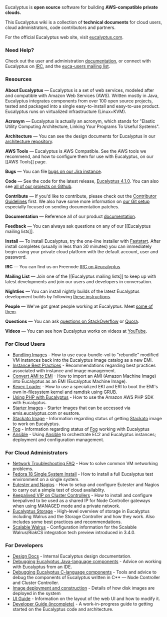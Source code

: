 Eucalyptus is **open source** software for building **AWS-compatible private clouds.**

This Eucalyptus wiki is a collection of **technical documents** for cloud users, cloud administrators, code contributors and partners.

For the official Eucalyptus web site, visit [eucalyptus.com](https://www.eucalyptus.com).


### Need Help?

Check out the user and administration [documentation](https://www.eucalyptus.com/docs), or connect with Eucalyptus on [IRC](http://webchat.freenode.net/?channels=eucalyptus), and the [euca-users mailing list](https://github.com/eucalyptus/eucalyptus/wiki/Eucalyptus-Mailing-Lists). 


### Resources

**About Eucalyptus** &mdash; Eucalyptus is a set of web services, modeled after and compatible with Amazon Web Services (AWS).  Written mostly in Java, Eucalyptus integrates components from over 100 open source projects, tested and packaged into a single easy-to-install and easy-to-use product. Eucalyptus runs on virtualized infrastructure (Linux+KVM).

**Acronym** &mdash; Eucalyptus is actually an acronym, which stands for "Elastic Utility Computing Architecture, Linking Your Programs To Useful Systems".

**Architecture** &mdash; You can see the design documents for Eucalyptus in our [architecture repository](http://github.com/eucalyptus/architecture/wiki).

**AWS Tools** &mdash; Eucalyptus is AWS Compatible.  See the AWS tools we recommend, and how to configure them for use with Eucalyptus, on our [[AWS Tools]] page.

**Bugs** &mdash; You can file [bugs on our Jira instance](https://eucalyptus.atlassian.net).

**Code** &mdash; See the code for the latest release, [Eucalyptus 4.1.0](https://github.com/eucalyptus/eucalyptus/tree/master).  You can also see [all of our projects on Github](http://github.com/eucalyptus).

**Contribute** &mdash; If you'd like to contribute, please check out the [Contributor Guidelines](wiki/Contributing) first. We also have some more information on [our Git setup](wiki/Documentation-Contributions) especially focused on sending documentation patches.

**Documentation** &mdash; Reference all of our product [documentation](http://www.eucalyptus.com/docs). 

**Feedback** &mdash; You can always ask questions on any of our [[Eucalyptus mailing lists]]. 

**Install** &mdash; To install Eucalyptus, try the one-line installer with [Faststart](https://www.eucalyptus.com/get-started). After install completes (usually in less than 30 minutes) you can immediately begin using your private cloud platform with the default account, user and password.

**IRC** &mdash; You can find us on Freenode [IRC on #eucalyptus](http://webchat.freenode.net/?channels=eucalyptus)

**Mailing List** &mdash; Join one of the [[Eucalyptus mailing lists]] to keep up with latest developments and join our users and developers in conversation.

**Nightlies** &mdash; You can install nightly builds of the latest Eucalyptus development builds by following [these instructions](http://www.eucalyptus.com/docs/latest/ig/installing_euca_nightlies.html).

**People** &mdash; We've got great people working at Eucalyptus. Meet [some of them](wiki/category.people).

**Questions** &mdash; You can ask [questions on StackOverflow](http://stackoverflow.com/search?tab=active&q=eucalyptus) or [Quora](http://www.quora.com/Eucalyptus-Systems). 

**Videos** &mdash; You can see how Eucalyptus works on videos at [YouTube](https://www.youtube.com/playlist?list=PL8SRnLljMoSOatd8q796qMptF1fA1e6Q3&spfreload=10).



### For Cloud Users

* [Bundling Images](wiki/Bundling-Images) - How to use euca-bundle-vol to "rebundle" modified VM instances back into the Eucalyptus image catalog as a new EMI.
* [Instance Best Practices](wiki/Instance-Best-Practices) - Recommendations regarding best practices associated with instance and image management.
* [Convert AMI to EMI](wiki/Convert-AMI-to-EMI) - How to import an AMI (Amazon Machine Image) into Eucalyptus as an EMI (Eucalyptus Machine Image).
* [Kexec Loader](wiki/Kexec-loader) - How to use a specialized EKI and ERI to boot the EMI's own in-filesystem kernel and ramdisk using GRUB.
* [Using PHP with Eucalyptus](wiki/Using-PHP-with-Eucalyptus) - How to use the Amazon AWS PHP SDK with Eucalyptus.
* [Starter Images](https://github.com/eucalyptus/eucalyptus/wiki/Starter-Images) - Starter Images that can be accessed via emis.eucalyptus.com or eustore.
* [Stackato Image](https://github.com/eucalyptus/eucalyptus/wiki/Stackato-Image) - Information regarding status of getting [Stackato](http://docs.stackato.com/index.html) image to work on Eucalyptus.
* [Fog](https://github.com/eucalyptus/eucalyptus/wiki/Fog) - Information regarding status of [Fog](http://fog.io/) working with Eucalyptus
* [Ansible](https://github.com/eucalyptus/eucalyptus/wiki/Ansible) - Using [Ansible](http://ansible.cc) to orchestrate EC2 and Eucalyptus instances; deployment and configuration management.

### For Cloud Administrators

* [Network Troubleshooting FAQ](wiki/Network-Troubleshooting-FAQ) - How to solve common VM networking problems.
* [Fedora 18 Single System Install](wiki/Fedora-18-Single-System-Install) - How to install a full Eucalyptus test environment on a single system.
* [Eutester and Nagios](wiki/Integrating-Eutester-and-Nagios) - How to setup and configure Eutester and Nagios to carry out a simple test of cloud availablity.
* [Keepalived VIP on Cluster Controllers](https://github.com/eucalyptus/eucalyptus/wiki/Keepalived-VIP-for-Node-Controller-Gateways) - How to install and configure keepalived to be used as a shared IP for Node Controller gateways when using MANAGED mode and a private network.
* [Eucalyptus Storage](https://github.com/eucalyptus/eucalyptus/wiki/Storage) - High-level overview of storage in Eucalyptus including Walrus and the Storage Controller and how they work. Also includes some best practices and recommendations.
* [Scalable Walrus](https://github.com/eucalyptus/eucalyptus/wiki/Scalable-Walrus-Tech-Preview-in-Eucalyptus-3.4) - Configuration information for the Scalable Walrus/RiakCS integration tech preview introduced in 3.4.0.

### For Developers

* [Design Docs](wiki/DesignDocs) - Internal Eucalyptus design documentation.
* [Debugging Eucalyptus Java-language components](wiki/Debugging-Eucalyptus-Java-language-components) - Advice on working with Eucalyptus from an IDE.
* [Debugging Eucalyptus C-language components](wiki/Debugging-Eucalyptus-C-language-components) - Tools and advice to debug the components of Eucalyptus written in C** &mdash; Node Controller and Cluster Controller.
* [Image deployment and construction](wiki/Image-deployment-and-construction) - Details of how disk images are deployed in the system
* [UI Guide](wiki/UI-Guide) - Information on the layout of the web UI and how to modify it.
* [Developer Guide (incomplete)](wiki/Eucalyptus-Developer-Guide) - A work-in-progress guide to getting started on the Eucalyptus code and architecture.